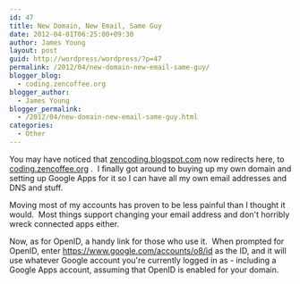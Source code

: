 ```yaml
---
id: 47
title: New Domain, New Email, Same Guy
date: 2012-04-01T06:25:00+09:30
author: James Young
layout: post
guid: http://wordpress/wordpress/?p=47
permalink: /2012/04/new-domain-new-email-same-guy/
blogger_blog:
  - coding.zencoffee.org
blogger_author:
  - James Young
blogger_permalink:
  - /2012/04/new-domain-new-email-same-guy.html
categories:
  - Other
---
```

You may have noticed that [zencoding.blogspot.com](http://zencoding.blogspot.com/) now redirects here, to [coding.zencoffee.org](http://coding.zencoffee.org/) .  I finally got around to buying up my own domain and setting up Google Apps for it so I can have all my own email addresses and DNS and stuff.

Moving most of my accounts has proven to be less painful than I thought it would.  Most things support changing your email address and don't horribly wreck connected apps either.

Now, as for OpenID, a handy link for those who use it.  When prompted for OpenID, enter <https://www.google.com/accounts/o8/id> as the ID, and it will use whatever Google account you're currently logged in as - including a Google Apps account, assuming that OpenID is enabled for your domain.